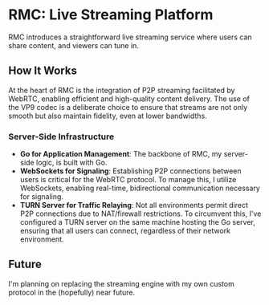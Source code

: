 # RMC: Live Streaming Platform

RMC introduces a straightforward live streaming service where users can share content, and viewers can tune in.

## How It Works

At the heart of RMC is the integration of P2P streaming facilitated by WebRTC, enabling efficient and high-quality content delivery. The use of the VP9 codec is a deliberate choice to ensure that streams are not only smooth but also maintain fidelity, even at lower bandwidths.

### Server-Side Infrastructure

- **Go for Application Management**: The backbone of RMC, my server-side logic, is built with Go.
- **WebSockets for Signaling**: Establishing P2P connections between users is critical for the WebRTC protocol. To manage this, I utilize WebSockets, enabling real-time, bidirectional communication necessary for signaling.
- **TURN Server for Traffic Relaying**: Not all environments permit direct P2P connections due to NAT/firewall restrictions. To circumvent this, I've configured a TURN server on the same machine hosting the Go server, ensuring that all users can connect, regardless of their network environment.

## Future
I'm planning on replacing the streaming engine with my own custom protocol in the (hopefully) near future.
